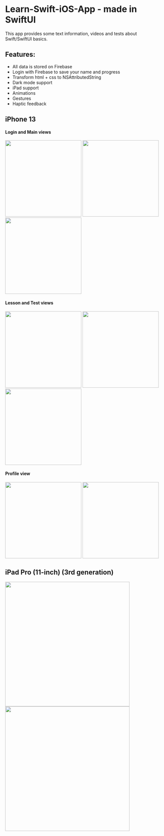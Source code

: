 # Learn-Swift-iOS-App - made in SwiftUI

This app provides some text information, videos and tests about Swift/SwiftUI basics.

## Features:
- All data is stored on Firebase
- Login with Firebase to save your name and progress
- Transform html + css to NSAttributedString
- Dark mode support
- iPad support
- Animations
- Gestures
- Haptic feedback

## iPhone 13
#### Login and Main views
<img src="https://user-images.githubusercontent.com/33011419/184699708-cd52decc-4ee6-4594-b8dd-8026b2871dd7.png" width="245"> <img src="https://user-images.githubusercontent.com/33011419/184699711-2f16e717-d5c3-41d4-accb-24b2be410413.png" width="245"> <img src="https://user-images.githubusercontent.com/33011419/184699712-63504d85-f50b-4465-b8eb-c2929922ece1.png" width="245">

#### Lesson and Test views
<img src="https://user-images.githubusercontent.com/33011419/184699714-ab0f06b5-cb16-449b-9a84-3427fe226650.png" width="245"> <img src="https://user-images.githubusercontent.com/33011419/184699715-4bdd829c-8494-477d-8ddf-d7ea929e539c.png" width="245"> <img src="https://user-images.githubusercontent.com/33011419/184699720-31659971-dc1a-4940-8ed0-e2051d0463cc.png" width="245">

#### Profile view
<img src="https://user-images.githubusercontent.com/33011419/184699721-1bef041a-bea7-47a2-bfe7-b4f36004e4b3.png" width="245"> <img src="https://user-images.githubusercontent.com/33011419/184699723-68ca5e6f-5cd5-4bc4-91f1-d7ffd3c7150a.png" width="245">


## iPad Pro (11-inch) (3rd generation)
<img src="https://user-images.githubusercontent.com/33011419/184700016-d6389d42-4dd8-4a40-b268-d73fa4eb525e.png" width="400"> <img src="https://user-images.githubusercontent.com/33011419/184700010-6251a3cd-4c07-494c-a82d-d8a552576b6c.png" width="400">


